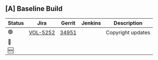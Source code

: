 [A] Baseline Build
------------------

| Status | Jira | Gerrit | Jenkins | Description |
| ------ | ---- | ------ | ------- | ----------- |
| :green_circle: | [VOL-5252](https://jira.opencord.org/browse/VOL-5252) | [34951](https://gerrit.opencord.org/c/voltha-openonu-adapter-go/+/34951) | | Copyright updates |}
| :hammer: | | | | |
| :new:    | | | | |
